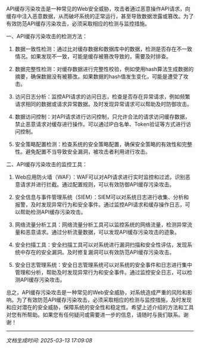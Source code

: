 API缓存污染攻击是一种常见的Web安全威胁，攻击者通过恶意操作API请求，向缓存中注入恶意数据，从而破坏系统的正常运行，甚至导致数据泄露或篡改。为了有效防范API缓存污染攻击，必须采取相应的检测与监控措施。

一、API缓存污染攻击的检测方法：

1. 数据一致性检测：通过比对缓存数据和数据库中的数据，检测是否存在不一致情况。如果发现不一致，可能是缓存被篡改导致的，需要及时排查。

2. 数据完整性检测：对缓存数据进行完整性校验，例如使用hash算法生成数据的摘要，确保数据没有被篡改。如果数据的hash值发生变化，可能是遭受了攻击。

3. 访问日志分析：监控API请求的访问日志，检查是否存在异常请求，例如频繁请求相同的数据或请求异常数据。及时发现异常请求可以帮助及时防御攻击。

4. 数据访问控制：对API请求进行访问控制，只允许合法的请求访问缓存数据，禁止恶意请求对缓存进行操作。可以通过IP白名单、Token验证等方式进行访问控制。

5. 安全策略配置检测：检查系统的安全策略配置，确保安全策略的有效性和完整性。避免配置不当导致安全漏洞，被攻击者利用进行攻击。

二、API缓存污染攻击的监控工具：

1. Web应用防火墙（WAF）：WAF可以对API请求进行实时监控和过滤，识别恶意请求并进行拦截。通过配置规则，可以有效防御API缓存污染攻击。

2. 安全信息与事件管理系统（SIEM）：SIEM可以对系统日志进行收集、分析和报警，及时发现异常行为和安全事件。通过监控API请求和缓存操作日志，可以帮助检测API缓存污染攻击。

3. 网络流量分析工具：网络流量分析工具可以监控系统的网络流量，检测异常流量和恶意请求。通过分析流量数据，可以发现API缓存污染攻击的迹象。

4. 安全扫描工具：安全扫描工具可以对系统进行漏洞扫描和安全性评估，发现系统中存在的安全漏洞。及时修复漏洞可以有效防范API缓存污染攻击。

5. 安全日志管理系统：安全日志管理系统可以对系统的安全事件和日志进行集中管理和分析，帮助及时发现异常行为和安全事件。通过监控安全日志，可以检测API缓存污染攻击。

总之，API缓存污染攻击是一种常见的Web安全威胁，对系统造成严重的风险和影响。为了有效防范API缓存污染攻击，必须采取相应的检测与监控措施，及时发现和应对潜在的安全威胁，保障系统的安全性和稳定性。希望上述介绍的方法和工具对您有所帮助。如果您有任何疑问或需要进一步的信息，请随时与我们联系。谢谢！

---

*文档生成时间: 2025-03-13 17:09:08*












